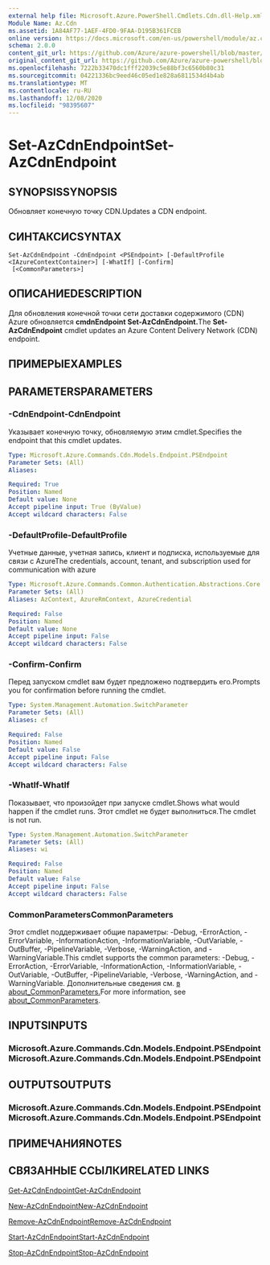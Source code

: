 ```yaml
---
external help file: Microsoft.Azure.PowerShell.Cmdlets.Cdn.dll-Help.xml
Module Name: Az.Cdn
ms.assetid: 1A84AF77-1AEF-4FD0-9FAA-D195B361FCEB
online version: https://docs.microsoft.com/en-us/powershell/module/az.cdn/set-azcdnendpoint
schema: 2.0.0
content_git_url: https://github.com/Azure/azure-powershell/blob/master/src/Cdn/Cdn/help/Set-AzCdnEndpoint.md
original_content_git_url: https://github.com/Azure/azure-powershell/blob/master/src/Cdn/Cdn/help/Set-AzCdnEndpoint.md
ms.openlocfilehash: 7222b33470dc1fff22039c5e88bf3c6560b80c31
ms.sourcegitcommit: 04221336bc9eed46c05ed1e828a6811534d4b4ab
ms.translationtype: MT
ms.contentlocale: ru-RU
ms.lasthandoff: 12/08/2020
ms.locfileid: "98395607"
---
```

# <span data-ttu-id="10baa-101">Set-AzCdnEndpoint</span><span class="sxs-lookup"><span data-stu-id="10baa-101">Set-AzCdnEndpoint</span></span>

## <span data-ttu-id="10baa-102">SYNOPSIS</span><span class="sxs-lookup"><span data-stu-id="10baa-102">SYNOPSIS</span></span>
<span data-ttu-id="10baa-103">Обновляет конечную точку CDN.</span><span class="sxs-lookup"><span data-stu-id="10baa-103">Updates a CDN endpoint.</span></span>

## <span data-ttu-id="10baa-104">СИНТАКСИС</span><span class="sxs-lookup"><span data-stu-id="10baa-104">SYNTAX</span></span>

```
Set-AzCdnEndpoint -CdnEndpoint <PSEndpoint> [-DefaultProfile <IAzureContextContainer>] [-WhatIf] [-Confirm]
 [<CommonParameters>]
```

## <span data-ttu-id="10baa-105">ОПИСАНИЕ</span><span class="sxs-lookup"><span data-stu-id="10baa-105">DESCRIPTION</span></span>
<span data-ttu-id="10baa-106">Для обновления конечной точки сети доставки содержимого (CDN) Azure обновляется **cmdnEndpoint Set-AzCdnEndpoint.**</span><span class="sxs-lookup"><span data-stu-id="10baa-106">The **Set-AzCdnEndpoint** cmdlet updates an Azure Content Delivery Network (CDN) endpoint.</span></span>

## <span data-ttu-id="10baa-107">ПРИМЕРЫ</span><span class="sxs-lookup"><span data-stu-id="10baa-107">EXAMPLES</span></span>

## <span data-ttu-id="10baa-108">PARAMETERS</span><span class="sxs-lookup"><span data-stu-id="10baa-108">PARAMETERS</span></span>

### <span data-ttu-id="10baa-109">-CdnEndpoint</span><span class="sxs-lookup"><span data-stu-id="10baa-109">-CdnEndpoint</span></span>
<span data-ttu-id="10baa-110">Указывает конечную точку, обновляемую этим cmdlet.</span><span class="sxs-lookup"><span data-stu-id="10baa-110">Specifies the endpoint that this cmdlet updates.</span></span>

```yaml
Type: Microsoft.Azure.Commands.Cdn.Models.Endpoint.PSEndpoint
Parameter Sets: (All)
Aliases:

Required: True
Position: Named
Default value: None
Accept pipeline input: True (ByValue)
Accept wildcard characters: False
```

### <span data-ttu-id="10baa-111">-DefaultProfile</span><span class="sxs-lookup"><span data-stu-id="10baa-111">-DefaultProfile</span></span>
<span data-ttu-id="10baa-112">Учетные данные, учетная запись, клиент и подписка, используемые для связи с Azure</span><span class="sxs-lookup"><span data-stu-id="10baa-112">The credentials, account, tenant, and subscription used for communication with azure</span></span>

```yaml
Type: Microsoft.Azure.Commands.Common.Authentication.Abstractions.Core.IAzureContextContainer
Parameter Sets: (All)
Aliases: AzContext, AzureRmContext, AzureCredential

Required: False
Position: Named
Default value: None
Accept pipeline input: False
Accept wildcard characters: False
```

### <span data-ttu-id="10baa-113">-Confirm</span><span class="sxs-lookup"><span data-stu-id="10baa-113">-Confirm</span></span>
<span data-ttu-id="10baa-114">Перед запуском cmdlet вам будет предложено подтвердить его.</span><span class="sxs-lookup"><span data-stu-id="10baa-114">Prompts you for confirmation before running the cmdlet.</span></span>

```yaml
Type: System.Management.Automation.SwitchParameter
Parameter Sets: (All)
Aliases: cf

Required: False
Position: Named
Default value: False
Accept pipeline input: False
Accept wildcard characters: False
```

### <span data-ttu-id="10baa-115">-WhatIf</span><span class="sxs-lookup"><span data-stu-id="10baa-115">-WhatIf</span></span>
<span data-ttu-id="10baa-116">Показывает, что произойдет при запуске cmdlet.</span><span class="sxs-lookup"><span data-stu-id="10baa-116">Shows what would happen if the cmdlet runs.</span></span>
<span data-ttu-id="10baa-117">Этот cmdlet не будет выполниться.</span><span class="sxs-lookup"><span data-stu-id="10baa-117">The cmdlet is not run.</span></span>

```yaml
Type: System.Management.Automation.SwitchParameter
Parameter Sets: (All)
Aliases: wi

Required: False
Position: Named
Default value: False
Accept pipeline input: False
Accept wildcard characters: False
```

### <span data-ttu-id="10baa-118">CommonParameters</span><span class="sxs-lookup"><span data-stu-id="10baa-118">CommonParameters</span></span>
<span data-ttu-id="10baa-119">Этот cmdlet поддерживает общие параметры: -Debug, -ErrorAction, -ErrorVariable, -InformationAction, -InformationVariable, -OutVariable, -OutBuffer, -PipelineVariable, -Verbose, -WarningAction, and -WarningVariable.</span><span class="sxs-lookup"><span data-stu-id="10baa-119">This cmdlet supports the common parameters: -Debug, -ErrorAction, -ErrorVariable, -InformationAction, -InformationVariable, -OutVariable, -OutBuffer, -PipelineVariable, -Verbose, -WarningAction, and -WarningVariable.</span></span> <span data-ttu-id="10baa-120">Дополнительные сведения см. [в about_CommonParameters.](http://go.microsoft.com/fwlink/?LinkID=113216)</span><span class="sxs-lookup"><span data-stu-id="10baa-120">For more information, see [about_CommonParameters](http://go.microsoft.com/fwlink/?LinkID=113216).</span></span>

## <span data-ttu-id="10baa-121">INPUTS</span><span class="sxs-lookup"><span data-stu-id="10baa-121">INPUTS</span></span>

### <span data-ttu-id="10baa-122">Microsoft.Azure.Commands.Cdn.Models.Endpoint.PSEndpoint</span><span class="sxs-lookup"><span data-stu-id="10baa-122">Microsoft.Azure.Commands.Cdn.Models.Endpoint.PSEndpoint</span></span>

## <span data-ttu-id="10baa-123">OUTPUTS</span><span class="sxs-lookup"><span data-stu-id="10baa-123">OUTPUTS</span></span>

### <span data-ttu-id="10baa-124">Microsoft.Azure.Commands.Cdn.Models.Endpoint.PSEndpoint</span><span class="sxs-lookup"><span data-stu-id="10baa-124">Microsoft.Azure.Commands.Cdn.Models.Endpoint.PSEndpoint</span></span>

## <span data-ttu-id="10baa-125">ПРИМЕЧАНИЯ</span><span class="sxs-lookup"><span data-stu-id="10baa-125">NOTES</span></span>

## <span data-ttu-id="10baa-126">СВЯЗАННЫЕ ССЫЛКИ</span><span class="sxs-lookup"><span data-stu-id="10baa-126">RELATED LINKS</span></span>

[<span data-ttu-id="10baa-127">Get-AzCdnEndpoint</span><span class="sxs-lookup"><span data-stu-id="10baa-127">Get-AzCdnEndpoint</span></span>](./Get-AzCdnEndpoint.md)

[<span data-ttu-id="10baa-128">New-AzCdnEndpoint</span><span class="sxs-lookup"><span data-stu-id="10baa-128">New-AzCdnEndpoint</span></span>](./New-AzCdnEndpoint.md)

[<span data-ttu-id="10baa-129">Remove-AzCdnEndpoint</span><span class="sxs-lookup"><span data-stu-id="10baa-129">Remove-AzCdnEndpoint</span></span>](./Remove-AzCdnEndpoint.md)

[<span data-ttu-id="10baa-130">Start-AzCdnEndpoint</span><span class="sxs-lookup"><span data-stu-id="10baa-130">Start-AzCdnEndpoint</span></span>](./Start-AzCdnEndpoint.md)

[<span data-ttu-id="10baa-131">Stop-AzCdnEndpoint</span><span class="sxs-lookup"><span data-stu-id="10baa-131">Stop-AzCdnEndpoint</span></span>](./Stop-AzCdnEndpoint.md)


